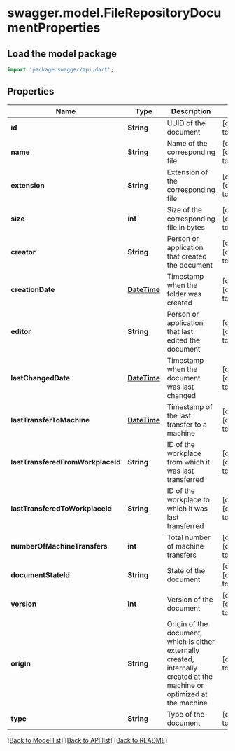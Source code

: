 # swagger.model.FileRepositoryDocumentProperties

## Load the model package
```dart
import 'package:swagger/api.dart';
```

## Properties
Name | Type | Description | Notes
------------ | ------------- | ------------- | -------------
**id** | **String** | UUID of the document | [default to null]
**name** | **String** | Name of the corresponding file | [optional] [default to null]
**extension** | **String** | Extension of the corresponding file | [optional] [default to null]
**size** | **int** | Size of the corresponding file in bytes | [optional] [default to null]
**creator** | **String** | Person or application that created the document | [optional] [default to null]
**creationDate** | [**DateTime**](DateTime.md) | Timestamp when the folder was created | [optional] [default to null]
**editor** | **String** | Person or application that last edited the document | [optional] [default to null]
**lastChangedDate** | [**DateTime**](DateTime.md) | Timestamp when the document was last changed | [optional] [default to null]
**lastTransferToMachine** | [**DateTime**](DateTime.md) | Timestamp of the last transfer to a machine | [optional] [default to null]
**lastTransferedFromWorkplaceId** | **String** | ID of the workplace from which it was last transferred | [optional] [default to null]
**lastTransferedToWorkplaceId** | **String** | ID of the workplace to which it was last transferred | [optional] [default to null]
**numberOfMachineTransfers** | **int** | Total number of machine transfers | [optional] [default to null]
**documentStateId** | **String** | State of the document | [optional] [default to null]
**version** | **int** | Version of the document | [optional] [default to null]
**origin** | **String** | Origin of the document, which is either externally created, internally created at the machine or optimized at the machine | [default to null]
**type** | **String** | Type of the document | [default to null]

[[Back to Model list]](../README.md#documentation-for-models) [[Back to API list]](../README.md#documentation-for-api-endpoints) [[Back to README]](../README.md)

